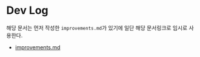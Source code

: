 # Dev Log

해당 문서는 먼저 작성한 `improvements.md`가 있기에 일단 해당 문서링크로 임시로 사용한다.

-   [improvements.md](<../improvements(Ko).md>)
